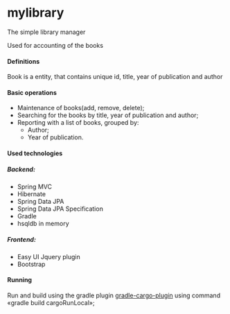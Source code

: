 # mylibrary
The simple library manager

Used for accounting of the books

#### Definitions
Book is a entity, that contains unique id, title, year of publication and author 

#### Basic operations
* Maintenance of books(add, remove, delete);
* Searching for the books by title, year of publication and author;  
* Reporting with a list of books, grouped by:
  * Author;
  * Year of publication.  

#### Used technologies
##### Backend:
* Spring MVC
* Hibernate
* Spring Data JPA
* Spring Data JPA Specification 
* Gradle 
* hsqldb in memory
##### Frontend:
* Easy UI Jquery plugin
* Bootstrap

#### Running 
Run and build using the gradle plugin 
[gradle-cargo-plugin](https://github.com/bmuschko/gradle-cargo-plugin) 
using command «gradle build cargoRunLocal»;



